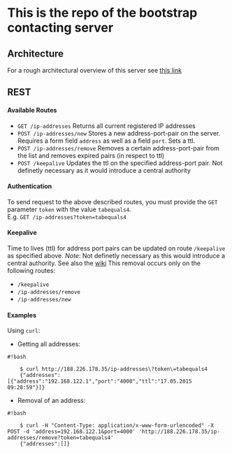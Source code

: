 # This is the repo of the bootstrap contacting server

## Architecture
For a rough architectural overview of this server see [this link](https://bitbucket.org/rmatil/comsys_bootstrap_server/wiki/Home)

## REST

#### Available Routes

* `GET /ip-addresses` Returns all current registered IP addresses
* `POST /ip-addresses/new` Stores a new address-port-pair on the server. Requires a form field `address` as well as a field `port`. Sets a ttl.
* `POST /ip-addresses/remove` Removes a certain address-port-pair from the list and removes expired pairs (in respect to ttl)
* `POST /keepalive` Updates the ttl on the specified address-port pair. Not definetly necessary as it would introduce a central authority

#### Authentication

To send request to the above described routes, you must provide the `GET` parameter `token` with the value `tabequals4`.     
E.g. `GET /ip-addresses?token=tabequals4`

#### Keepalive

Time to lives (ttl) for address port pairs can be updated on route `/keepalive` as specified above. 
_Note_: Not definetly necessary as this would introduce a central authority. See also the [wiki](https://bitbucket.org/rmatil/comsys_bootstrap_server/wiki/Home)
This removal occurs only on the following routes: 

* `/keepalive` 
* `/ip-addresses/remove`
* `/ip-addresses/new`

#### Examples

Using `curl`:

* Getting all addresses:

    

```
#!bash

    $ curl http://188.226.178.35/ip-addresses\?token\=tabequals4
    {"addresses":[{"address":"192.168.122.1","port":"4000","ttl":"17.05.2015 09:28:59"}]}
```

    

* Removal of an address:


    

```
#!bash

    $ curl -H "Content-Type: application/x-www-form-urlencoded" -X POST -d 'address=192.168.122.1&port=4000' 'http://188.226.178.35/ip-addresses/remove?token=tabequals4' 
    {"addresses":[]}
```

    